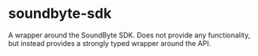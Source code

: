 # soundbyte-sdk
A wrapper around the SoundByte SDK. Does not provide any functionality, but instead provides a strongly typed wrapper around the API.
